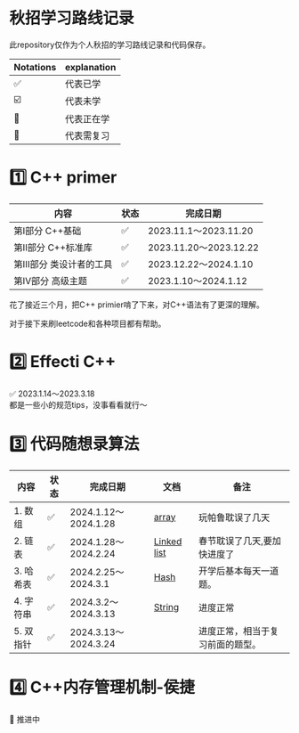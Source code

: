 # 秋招学习路线记录

此repository仅作为个人秋招的学习路线记录和代码保存。

| Notations | explanation |
| --- | --- |
| ✅ | 代表已学 |
| ☑️ | 代表未学 |
| 📌 | 代表正在学 |
| 🔄 | 代表需复习 |

# 1️⃣ **C++ primer**

| 内容 | 状态 | 完成日期 |
| --- | --- | --- |
| 第Ⅰ部分 C++基础 | ✅ | 2023.11.1～2023.11.20 |
| 第Ⅱ部分 C++标准库 | ✅ | 2023.11.20～2023.12.22 |
| 第Ⅲ部分 类设计者的工具 | ✅ | 2023.12.22～2024.1.10 |
| 第Ⅳ部分 高级主题 | ✅ | 2023.1.10～2024.1.12 |

花了接近三个月，把C++ primier啃了下来，对C++语法有了更深的理解。

对于接下来刷leetcode和各种项目都有帮助。

# **2️⃣ Effecti C++**

✅ 2023.1.14～2023.3.18\
都是一些小的规范tips，没事看看就行～

# **3️⃣ 代码随想录算法**

| 内容 | 状态 | 完成日期 | 文档 | 备注 |
| --- | --- | --- | --- | --- |
| 1. 数组 | ✅ | 2024.1.12～2024.1.28 | [array](./leetcode/Array/README.md) | 玩帕鲁耽误了几天 |
| 2. 链表 | ✅ | 2024.1.28～2024.2.24 | [Linked list](./leetcode/Linked_list/Linked_list.md) | 春节耽误了几天,要加快进度了 |
| 3. 哈希表 | ✅ | 2024.2.25～2024.3.1 | [Hash](./leetcode/Hash/Hash.md) | 开学后基本每天一道题。|
| 4. 字符串 | ✅ | 2024.3.2～2024.3.13 | [String](./leetcode/String/string.md) | 进度正常 |
| 5. 双指针 | ✅ | 2024.3.13～2024.3.24 |  | 进度正常，相当于复习前面的题型。 |

# **4️⃣ C++内存管理机制-侯捷**

📌 推进中